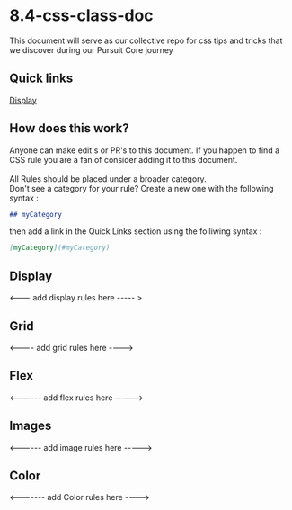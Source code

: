 # 8.4-css-class-doc

This document will serve as our collective repo for css tips and tricks that we discover during our Pursuit Core journey
## Quick links
[Display](#Display)
 
## How does this work?
Anyone can make edit's or PR's to this document.  If you happen to find a CSS rule you are a fan of consider adding it to this document.  
<br>
All Rules should be placed under a broader category. 
<br>
Don't see a category for your rule?  Create a new one with the following syntax :

```md 
## myCategory
```
then add a link in the Quick Links section using the folliwing syntax :
```md
[myCategory](#myCategory)
```



## Display
<--- add display rules here ----- >

## Grid
<---- add grid rules here ---->

## Flex 

<------ add flex rules here ----->

## Images 
<------ add image rules here -----> 

## Color

<------- add Color rules here ----> 
